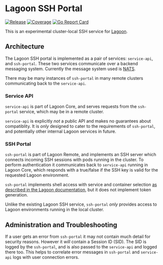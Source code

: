 # Lagoon SSH Portal

[![Release](https://github.com/uselagoon/lagoon-ssh-portal/actions/workflows/release.yaml/badge.svg)](https://github.com/uselagoon/lagoon-ssh-portal/actions/workflows/release.yaml)
[![Coverage](https://coveralls.io/repos/github/uselagoon/lagoon-ssh-portal/badge.svg?branch=main)](https://coveralls.io/github/uselagoon/lagoon-ssh-portal?branch=main)
[![Go Report Card](https://goreportcard.com/badge/github.com/uselagoon/lagoon-ssh-portal)](https://goreportcard.com/report/github.com/uselagoon/lagoon-ssh-portal)

This is an experimental cluster-local SSH service for [Lagoon](https://github.com/uselagoon/lagoon).

## Architecture

The Lagoon SSH portal is implemented as a pair of services: `service-api`, and `ssh-portal`.
These two services communicate over a backend messaging system.
Currently the message system used is [NATS](https://nats.io/).

There may be many instances of `ssh-portal` in many remote clusters communicating back to the `service-api`.

### Service API

`service-api` is part of Lagoon Core, and serves requests from the `ssh-portal` service, which may be in a remote cluster.

`service-api` is explicitly _not_ a public API and makes no guarantees about compatiblity.
It is _only_ designed to cater to the requirements of `ssh-portal`, and potentially other internal Lagoon services in future.

### SSH Portal

`ssh-portal` is part of Lagoon Remote, and implements an SSH server which connects incoming SSH sessions with pods running in the cluster.
To perform authentication it communicates back to `service-api` running in Lagoon Core, which responds with a true/false if the SSH key is valid for the requested Lagoon environment.

`ssh-portal` implements shell access with service and container selection [as described in the Lagoon documentation](https://docs.lagoon.sh/using-lagoon-advanced/ssh/#ssh-into-a-pod), but it does not implement token generation.

Unlike the existing Lagoon SSH service, `ssh-portal` _only_ provides access to Lagoon environments running in the local cluster.

## Administration and Troubleshooting

If a user gets an error from `ssh-portal` it may not contain much detail for security reasons.
However it _will_ contain a Session ID (SID).
The SID is logged by the `ssh-portal`, and is also passed to the `service-api` and logged there too.
This helps to correlate error messages in `ssh-portal` and `service-api` logs with user connection errors.
